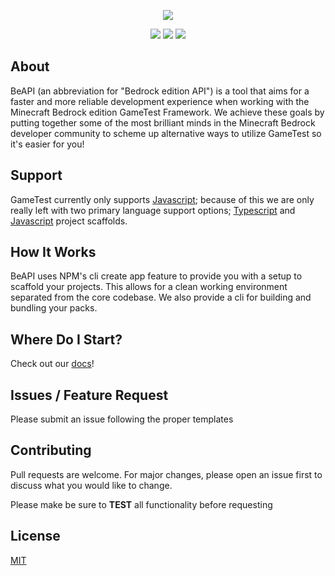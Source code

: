 <p align="center">
  <img src="./public/logo_text.png">
</p>

<p align="center">
  <a href="https://www.codefactor.io/repository/github/mcbe-utilities/beapi"><img src="https://img.shields.io/codefactor/grade/github/MCBE-Utilities/BeAPI?color=6f58f2&style=for-the-badge"></a>
  <a href="https://discord.gg/DPRYsU4yf4"><img src="https://img.shields.io/discord/854092607239356457?color=%235865F2&label=Discord&logo=discord&logoColor=%23fff&style=for-the-badge"></a>
  <a href="https://github.com/MCBE-Utilities/BeAPI"><img src="https://img.shields.io/npm/dt/beapi-core?color=5893f2&style=for-the-badge"></a>

</p>

## About
BeAPI (an abbreviation for "Bedrock edition API") is a tool that aims
for a faster and more reliable development experience when working
with the Minecraft Bedrock edition GameTest Framework. We achieve these goals by putting together some of the most brilliant minds in the Minecraft Bedrock developer community to scheme up alternative ways to utilize GameTest so it's easier for you!

## Support
GameTest currently only supports [Javascript](https://developer.mozilla.org/en-US/docs/Web/JavaScript); because of this we are only really left with two primary language support options; [Typescript](https://www.typescriptlang.org/) and [Javascript](https://developer.mozilla.org/en-US/docs/Web/JavaScript) project scaffolds.

## How It Works
BeAPI uses NPM's cli create app feature to provide you with a setup to scaffold your projects. This allows for a clean working environment separated from the core codebase. We also provide a cli for building and bundling your packs.

## Where Do I Start?
Check out our [docs](https://mcbe-utilities.github.io/BeAPI)!

## Issues / Feature Request
Please submit an issue following the proper templates
## Contributing
Pull requests are welcome. For major changes, please open an issue first to discuss what you would like to change.

Please make be sure to **TEST** all functionality before requesting

## License
[MIT](https://choosealicense.com/licenses/mit/)

